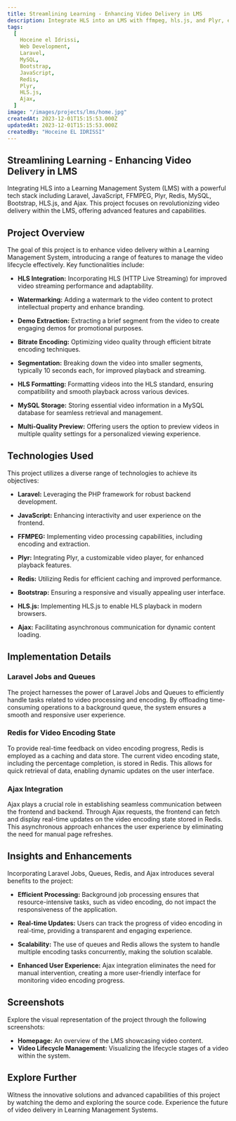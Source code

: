 ```yaml
---
title: Streamlining Learning - Enhancing Video Delivery in LMS
description: Integrate HLS into an LMS with ffmpeg, hls.js, and Plyr, enabling video lifecycle management, watermarking, demo extraction, bitrate encoding, segmentation, HLS formatting, MySQL storage, and multi-quality preview.
tags:
  [
    Hoceine el Idrissi,
    Web Development,
    Laravel,
    MySQL,
    Bootstrap,
    JavaScript,
    Redis,
    Plyr,
    HLS.js,
    Ajax,
  ]
image: "/images/projects/lms/home.jpg"
createdAt: 2023-12-01T15:15:53.000Z
updatedAt: 2023-12-01T15:15:53.000Z
createdBy: "Hoceine EL IDRISSI"
---
```


## Streamlining Learning - Enhancing Video Delivery in LMS

Integrating HLS into a Learning Management System (LMS) with a powerful tech stack including Laravel, JavaScript, FFMPEG, Plyr, Redis, MySQL, Bootstrap, HLS.js, and Ajax. This project focuses on revolutionizing video delivery within the LMS, offering advanced features and capabilities.

## Project Overview

The goal of this project is to enhance video delivery within a Learning Management System, introducing a range of features to manage the video lifecycle effectively. Key functionalities include:

- **HLS Integration:** Incorporating HLS (HTTP Live Streaming) for improved video streaming performance and adaptability.

- **Watermarking:** Adding a watermark to the video content to protect intellectual property and enhance branding.

- **Demo Extraction:** Extracting a brief segment from the video to create engaging demos for promotional purposes.

- **Bitrate Encoding:** Optimizing video quality through efficient bitrate encoding techniques.

- **Segmentation:** Breaking down the video into smaller segments, typically 10 seconds each, for improved playback and streaming.

- **HLS Formatting:** Formatting videos into the HLS standard, ensuring compatibility and smooth playback across various devices.

- **MySQL Storage:** Storing essential video information in a MySQL database for seamless retrieval and management.

- **Multi-Quality Preview:** Offering users the option to preview videos in multiple quality settings for a personalized viewing experience.

## Technologies Used

This project utilizes a diverse range of technologies to achieve its objectives:

- **Laravel:** Leveraging the PHP framework for robust backend development.

- **JavaScript:** Enhancing interactivity and user experience on the frontend.

- **FFMPEG:** Implementing video processing capabilities, including encoding and extraction.

- **Plyr:** Integrating Plyr, a customizable video player, for enhanced playback features.

- **Redis:** Utilizing Redis for efficient caching and improved performance.

- **Bootstrap:** Ensuring a responsive and visually appealing user interface.

- **HLS.js:** Implementing HLS.js to enable HLS playback in modern browsers.

- **Ajax:** Facilitating asynchronous communication for dynamic content loading.

## Implementation Details

### Laravel Jobs and Queues

The project harnesses the power of Laravel Jobs and Queues to efficiently handle tasks related to video processing and encoding. By offloading time-consuming operations to a background queue, the system ensures a smooth and responsive user experience.

### Redis for Video Encoding State

To provide real-time feedback on video encoding progress, Redis is employed as a caching and data store. The current video encoding state, including the percentage completion, is stored in Redis. This allows for quick retrieval of data, enabling dynamic updates on the user interface.

### Ajax Integration

Ajax plays a crucial role in establishing seamless communication between the frontend and backend. Through Ajax requests, the frontend can fetch and display real-time updates on the video encoding state stored in Redis. This asynchronous approach enhances the user experience by eliminating the need for manual page refreshes.

## Insights and Enhancements

Incorporating Laravel Jobs, Queues, Redis, and Ajax introduces several benefits to the project:

- **Efficient Processing:** Background job processing ensures that resource-intensive tasks, such as video encoding, do not impact the responsiveness of the application.

- **Real-time Updates:** Users can track the progress of video encoding in real-time, providing a transparent and engaging experience.

- **Scalability:** The use of queues and Redis allows the system to handle multiple encoding tasks concurrently, making the solution scalable.

- **Enhanced User Experience:** Ajax integration eliminates the need for manual intervention, creating a more user-friendly interface for monitoring video encoding progress.

## Screenshots

Explore the visual representation of the project through the following screenshots:

- **Homepage:** An overview of the LMS showcasing video content.
- **Video Lifecycle Management:** Visualizing the lifecycle stages of a video within the system.

## Explore Further

Witness the innovative solutions and advanced capabilities of this project by watching the demo and exploring the source code. Experience the future of video delivery in Learning Management Systems.
